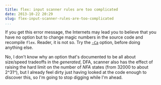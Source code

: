 ```yaml
---
title: flex: input scanner rules are too complicated
date: 2013-10-22 20:29
slug: flex-input-scanner-rules-are-too-complicated
...
```


If you get this error message, the Internets may lead you to believe
that you have no option but to change magic numbers in the source code
and recompile `flex`. Reader, it is not so. Try the
[`-Ca`](http://flex.sourceforge.net/manual/Options-for-Scanner-Speed-and-Size.html)
option, before doing anything else.

No, I don't know why an option that's documented to be all about
size/speed tradeoffs in the *generated*, DFA, scanner also has the
effect of raising the hard limit on the number of *NFA* states (from
32000 to about 2^31^), but I already feel dirty just having looked at
the code enough to discover this, so I'm going to stop digging while
I'm ahead.
